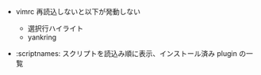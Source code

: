 - vimrc 再読込しないと以下が発動しない
  - 選択行ハイライト
  - yankring

- :scriptnames: スクリプトを読込み順に表示、インストール済み plugin の一覧